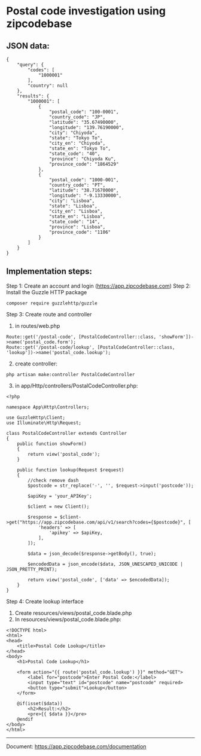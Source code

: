 # Postal code investigation using zipcodebase
## JSON data:
```
{
    "query": {
        "codes": [
            "1000001"
        ],
        "country": null
    },
    "results": {
        "1000001": [
            {
                "postal_code": "100-0001",
                "country_code": "JP",
                "latitude": "35.67490000",
                "longitude": "139.76190000",
                "city": "Chiyoda",
                "state": "Tokyo To",
                "city_en": "Chiyoda",
                "state_en": "Tokyo To",
                "state_code": "40",
                "province": "Chiyoda Ku",
                "province_code": "1864529"
            },
            {
                "postal_code": "1000-001",
                "country_code": "PT",
                "latitude": "38.71670000",
                "longitude": "-9.13330000",
                "city": "Lisboa",
                "state": "Lisboa",
                "city_en": "Lisboa",
                "state_en": "Lisboa",
                "state_code": "14",
                "province": "Lisboa",
                "province_code": "1106"
            }
        ]
    }
}
```
## Implementation steps:
Step 1: Create an account and login (https://app.zipcodebase.com)
Step 2: Install the Guzzle HTTP package
```
composer require guzzlehttp/guzzle
```
Step 3: Create route and controller
1. in routes/web.php
```
Route::get('/postal-code', [PostalCodeController::class, 'showForm'])->name('postal_code.form');
Route::get('/postal-code/lookup', [PostalCodeController::class, 'lookup'])->name('postal_code.lookup');
```
2. create controller:
```
php artisan make:controller PostalCodeController
```
3. in app/Http/controllers/PostalCodeController.php:
```
<?php

namespace App\Http\Controllers;

use GuzzleHttp\Client;
use Illuminate\Http\Request;

class PostalCodeController extends Controller
{
    public function showForm()
    {
        return view('postal_code');
    }

    public function lookup(Request $request)
    {
        //check remove dash
        $postcode = str_replace('-', '', $request->input('postcode'));

        $apiKey = 'your_APIKey';
        
        $client = new Client();
        
        $response = $client->get("https://app.zipcodebase.com/api/v1/search?codes={$postcode}", [
            'headers' => [
                'apikey' => $apiKey,
            ],
        ]);
        
        $data = json_decode($response->getBody(), true);
        
        $encodedData = json_encode($data, JSON_UNESCAPED_UNICODE | JSON_PRETTY_PRINT);
        
        return view('postal_code', ['data' => $encodedData]);
    }
}

```
Step 4: Create lookup interface
1. Create resources/views/postal_code.blade.php
2. In resources/views/postal_code.blade.php:
```
<!DOCTYPE html>
<html>
<head>
    <title>Postal Code Lookup</title>
</head>
<body>
    <h1>Postal Code Lookup</h1>
    
    <form action="{{ route('postal_code.lookup') }}" method="GET">
        <label for="postcode">Enter Postal Code:</label>
        <input type="text" id="postcode" name="postcode" required>
        <button type="submit">Lookup</button>
    </form>
    
    @if(isset($data))
        <h2>Result:</h2>
        <pre>{{ $data }}</pre>
    @endif
</body>
</html>

```
----------------------------------
Document:  https://app.zipcodebase.com/documentation
